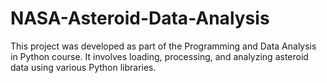 # NASA-Asteroid-Data-Analysis
This project was developed as part of the Programming and Data Analysis in Python course. It involves loading, processing, and analyzing asteroid data using various Python libraries.
